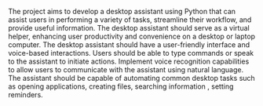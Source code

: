 The project aims to develop a desktop assistant using Python that can assist users 
in performing a variety of tasks, streamline their workflow, and provide useful information. 
The desktop assistant should serve as a virtual helper, enhancing user productivity and convenience on a desktop or laptop computer. 
The desktop assistant should have a user-friendly interface and voice-based interactions. Users should be able to type commands or speak to the assistant to initiate actions. 
Implement voice recognition capabilities to allow users to communicate with the assistant using natural language. 
The assistant should be capable of automating common desktop tasks such as opening applications, creating files, searching information , setting reminders.
